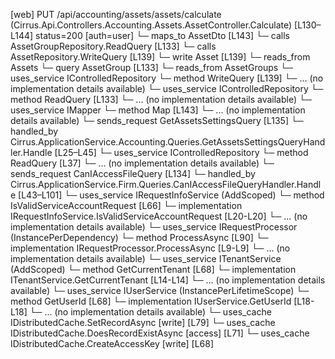 [web] PUT /api/accounting/assets/assets/calculate  (Cirrus.Api.Controllers.Accounting.Assets.AssetController.Calculate)  [L130–L144] status=200 [auth=user]
  └─ maps_to AssetDto [L143]
  └─ calls AssetGroupRepository.ReadQuery [L133]
  └─ calls AssetRepository.WriteQuery [L139]
  └─ write Asset [L139]
    └─ reads_from Assets
  └─ query AssetGroup [L133]
    └─ reads_from AssetGroups
  └─ uses_service IControlledRepository<Asset>
    └─ method WriteQuery [L139]
      └─ ... (no implementation details available)
  └─ uses_service IControlledRepository<AssetGroup>
    └─ method ReadQuery [L133]
      └─ ... (no implementation details available)
  └─ uses_service IMapper
    └─ method Map [L143]
      └─ ... (no implementation details available)
  └─ sends_request GetAssetsSettingsQuery [L135]
    └─ handled_by Cirrus.ApplicationService.Accounting.Queries.GetAssetsSettingsQueryHandler.Handle [L25–L45]
      └─ uses_service IControlledRepository<DepreciationYear>
        └─ method ReadQuery [L37]
          └─ ... (no implementation details available)
  └─ sends_request CanIAccessFileQuery [L134]
    └─ handled_by Cirrus.ApplicationService.Firm.Queries.CanIAccessFileQueryHandler.Handle [L43–L101]
      └─ uses_service IRequestInfoService (AddScoped)
        └─ method IsValidServiceAccountRequest [L66]
          └─ implementation IRequestInfoService.IsValidServiceAccountRequest [L20-L20]
          └─ ... (no implementation details available)
      └─ uses_service IRequestProcessor (InstancePerDependency)
        └─ method ProcessAsync [L90]
          └─ implementation IRequestProcessor.ProcessAsync [L9-L9]
          └─ ... (no implementation details available)
      └─ uses_service ITenantService (AddScoped)
        └─ method GetCurrentTenant [L68]
          └─ implementation ITenantService.GetCurrentTenant [L14-L14]
          └─ ... (no implementation details available)
      └─ uses_service IUserService (InstancePerLifetimeScope)
        └─ method GetUserId [L68]
          └─ implementation IUserService.GetUserId [L18-L18]
          └─ ... (no implementation details available)
      └─ uses_cache IDistributedCache.SetRecordAsync [write] [L79]
      └─ uses_cache IDistributedCache.DoesRecordExistAsync [access] [L71]
      └─ uses_cache IDistributedCache.CreateAccessKey [write] [L68]


